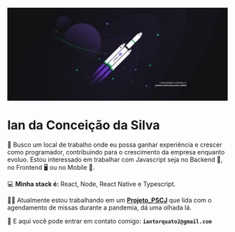 <p align="center"> <img  align="center" src=" https://github.com/IanTorquato/IanTorquato/blob/master/1%20-%20NLW%20%2302%20-%202560x1080.jpg?raw=true"/> </p>

<h1> Ian da Conceição da Silva </h1>

:office: Busco um local de trabalho onde eu possa ganhar experiência e crescer como programador, contribuindo para o crescimento da empresa enquanto evoluo.
Estou interessado em trabalhar com Javascript seja no Backend :file_folder:, no Frontend :desktop_computer: ou no Mobile :iphone:. <br/>

💻 **Minha stack é:** React, Node, React Native e Typescript.

:man_technologist: Atualmente estou trabalhando em um **[Projeto_PSCJ](https://github.com/IanTorquato/Projeto_PSCJ)** que lida com o agendamento de missas durante a pandemia, dá uma olhada lá.

:speech_balloon: E aqui você pode entrar em contato comigo: **`iantorquato2@gmail.com`**
